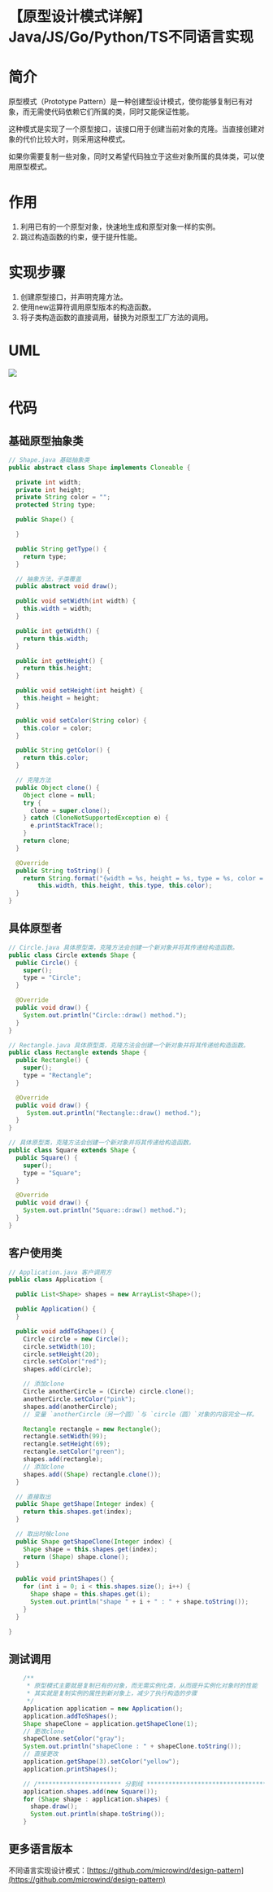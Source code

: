 # 【原型设计模式详解】Java/JS/Go/Python/TS不同语言实现

# 简介
原型模式（Prototype Pattern）是一种创建型设计模式，使你能够复制已有对象，而无需使代码依赖它们所属的类，同时又能保证性能。

这种模式是实现了一个原型接口，该接口用于创建当前对象的克隆。当直接创建对象的代价比较大时，则采用这种模式。

如果你需要复制一些对象，同时又希望代码独立于这些对象所属的具体类，可以使用原型模式。

# 作用
1. 利用已有的一个原型对象，快速地生成和原型对象一样的实例。
2. 跳过构造函数的约束，便于提升性能。

# 实现步骤
1. 创建原型接口，并声明克隆方法。
2. 使用new运算符调用原型版本的构造函数。
3. 将子类构造函数的直接调用，替换为对原型工厂方法的调用。

# UML
<img src="../docs/uml/prototype-pattern.png">

# 代码

## 基础原型抽象类
```java
// Shape.java 基础抽象类
public abstract class Shape implements Cloneable {

  private int width;
  private int height;
  private String color = "";
  protected String type;

  public Shape() {

  }

  public String getType() {
    return type;
  }

  // 抽象方法，子类覆盖
  public abstract void draw();

  public void setWidth(int width) {
    this.width = width;
  }

  public int getWidth() {
    return this.width;
  }

  public int getHeight() {
    return this.height;
  }

  public void setHeight(int height) {
    this.height = height;
  }

  public void setColor(String color) {
    this.color = color;
  }

  public String getColor() {
    return this.color;
  }

  // 克隆方法
  public Object clone() {
    Object clone = null;
    try {
      clone = super.clone();
    } catch (CloneNotSupportedException e) {
      e.printStackTrace();
    }
    return clone;
  }

  @Override
  public String toString() {
    return String.format("{width = %s, height = %s, type = %s, color = %s }",
        this.width, this.height, this.type, this.color);
  }
}
```

## 具体原型者
```java
// Circle.java 具体原型类，克隆方法会创建一个新对象并将其传递给构造函数。
public class Circle extends Shape {
  public Circle() {
    super();
    type = "Circle";
  }

  @Override
  public void draw() {
    System.out.println("Circle::draw() method.");
  }
}
```

```java
// Rectangle.java 具体原型类，克隆方法会创建一个新对象并将其传递给构造函数。
public class Rectangle extends Shape {
  public Rectangle() {
    super();
    type = "Rectangle";
  }

  @Override
  public void draw() {
     System.out.println("Rectangle::draw() method.");
  }
}
```

```java
// 具体原型类，克隆方法会创建一个新对象并将其传递给构造函数。
public class Square extends Shape {
  public Square() {
    super();
    type = "Square";
  }

  @Override
  public void draw() {
    System.out.println("Square::draw() method.");
  }
}
```

## 客户使用类
```java
// Application.java 客户调用方
public class Application {

  public List<Shape> shapes = new ArrayList<Shape>();

  public Application() {
  }

  public void addToShapes() {
    Circle circle = new Circle();
    circle.setWidth(10);
    circle.setHeight(20);
    circle.setColor("red");
    shapes.add(circle);

    // 添加clone
    Circle anotherCircle = (Circle) circle.clone();
    anotherCircle.setColor("pink");
    shapes.add(anotherCircle);
    // 变量 `anotherCircle（另一个圆）`与 `circle（圆）`对象的内容完全一样。

    Rectangle rectangle = new Rectangle();
    rectangle.setWidth(99);
    rectangle.setHeight(69);
    rectangle.setColor("green");
    shapes.add(rectangle);
    // 添加clone
    shapes.add((Shape) rectangle.clone());
  }

  // 直接取出
  public Shape getShape(Integer index) {
    return this.shapes.get(index);
  }

  // 取出时候clone
  public Shape getShapeClone(Integer index) {
    Shape shape = this.shapes.get(index);
    return (Shape) shape.clone();
  }

  public void printShapes() {
    for (int i = 0; i < this.shapes.size(); i++) {
      Shape shape = this.shapes.get(i);
      System.out.println("shape " + i + " : " + shape.toString());
    }
  }

}
```

## 测试调用
```java
    /**
     * 原型模式主要就是复制已有的对象，而无需实例化类，从而提升实例化对象时的性能
     * 其实就是复制实例的属性到新对象上，减少了执行构造的步骤
     */
    Application application = new Application();
    application.addToShapes();
    Shape shapeClone = application.getShapeClone(1);
    // 更改clone
    shapeClone.setColor("gray");
    System.out.println("shapeClone : " + shapeClone.toString());
    // 直接更改
    application.getShape(3).setColor("yellow");
    application.printShapes();

    // /*********************** 分割线 ******************************************/
    application.shapes.add(new Square());
    for (Shape shape : application.shapes) {
      shape.draw();
      System.out.println(shape.toString());
    }
```
## 更多语言版本
不同语言实现设计模式：[https://github.com/microwind/design-pattern](https://github.com/microwind/design-pattern)
